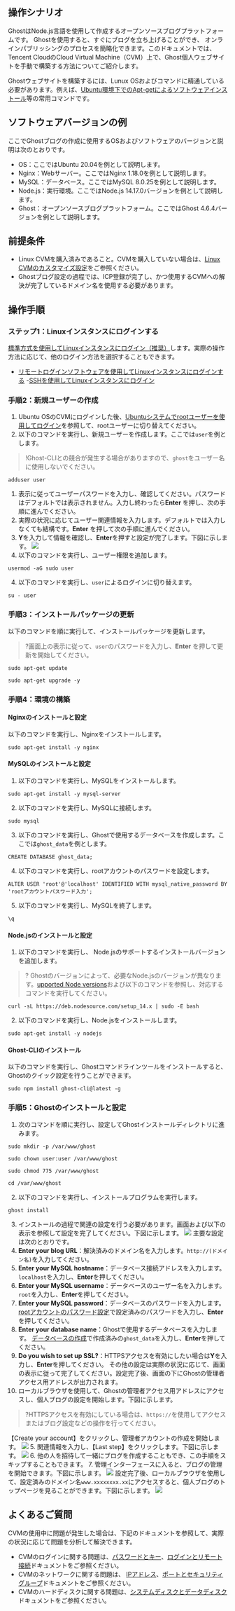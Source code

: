 ## 操作シナリオ
GhostはNode.js言語を使用して作成するオープンソースブログプラットフォームです。 Ghostを使用すると、すぐにブログを立ち上げることができ、 オンラインパブリッシングのプロセスを簡略化できます。このドキュメントでは、Tencent CloudのCloud Virtual Machine（CVM）上で、Ghost個人ウェブサイトを手動で構築する方法についてご紹介します。

Ghostウェブサイトを構築するには、Lunux OSおよびコマンドに精通している必要があります。例えば、[Ubuntu環境下でのApt-getによるソフトウェアインストール](https://intl.cloud.tencent.com/document/product/213/2123)等の常用コマンドです。

## ソフトウェアバージョンの例
ここでGhostブログの作成に使用するOSおよびソフトウェアのバージョンと説明は次のとおりです。
- OS：ここではUbuntu 20.04を例として説明します。
- Nginx：Webサーバー。ここではNginx 1.18.0を例として説明します。
- MySQL：データベース。ここではMySQL 8.0.25を例として説明します。
- Node.js：実行環境。ここではNode.js 14.17.0バージョンを例として説明します。
- Ghost：オープンソースブログプラットフォーム。ここではGhost 4.6.4バージョンを例として説明します。


## 前提条件
- Linux CVMを購入済みであること。CVMを購入していない場合は、[Linux CVMのカスタマイズ設定](https://intl.cloud.tencent.com/document/product/213/10517)をご参照ください。
- Ghostブログ設定の過程では、ICP登録が完了し、かつ使用するCVMへの解決が完了しているドメイン名を使用する必要があります。



## 操作手順

### ステップ1：Linuxインスタンスにログインする
[標準方式を使用してLinuxインスタンスにログイン（推奨）](https://intl.cloud.tencent.com/document/product/213/5436)します。実際の操作方法に応じて、他のログイン方法を選択することもできます。
- [リモートログインソフトウェアを使用してLinuxインスタンスにログインする](https://intl.cloud.tencent.com/document/product/213/32502)
-[SSHを使用してLinuxインスタンスにログイン](https://intl.cloud.tencent.com/document/product/213/32501)

### 手順2：新規ユーザーの作成
1. Ubuntu OSのCVMにログインした後、[Ubuntuシステムでrootユーザーを使用してログイン](https://intl.cloud.tencent.com/document/product/213/17278)を参照して、rootユーザーに切り替えてください。
2. 以下のコマンドを実行し、新規ユーザーを作成します。ここでは`user`を例とします。
>!Ghost-CLIとの競合が発生する場合がありますので、`ghost`をユーザー名に使用しないでください。 
>
```
adduser user
```
 1. 表示に従ってユーザーパスワードを入力し、確認してください。パスワードはデフォルトでは表示されません。入力し終わったら**Enter** を押し、次の手順に進んでください。
 2. 実際の状況に応じてユーザー関連情報を入力します。デフォルトでは入力しなくても結構です。**Enter** を押して次の手順に進んでください。
 3. **Y**を入力して情報を確認し、**Enter**を押すと設定が完了します。下図に示します。
 ![](https://main.qcloudimg.com/raw/66ca399607b89f2653668eb4b0cb71f5.png)
3. 以下のコマンドを実行し、ユーザー権限を追加します。
```
usermod -aG sudo user
```
4. 以下のコマンドを実行し、`user`によるログインに切り替えます。
```
su - user
```

### 手順3：インストールパッケージの更新
以下のコマンドを順に実行して、インストールパッケージを更新します。
>?画面上の表示に従って、`user`のパスワードを入力し、**Enter** を押して更新を開始してください。
>
```
sudo apt-get update
```
```
sudo apt-get upgrade -y
```

### 手順4：環境の構築
#### Nginxのインストールと設定
以下のコマンドを実行し、Nginxをインストールします。
```
sudo apt-get install -y nginx 
```

#### MySQLのインストールと設定
1. 以下のコマンドを実行し、MySQLをインストールします。
```
sudo apt-get install -y mysql-server 
```
2. 以下のコマンドを実行し、MySQLに接続します。
```
sudo mysql
```
3. <span id="database"></span>以下のコマンドを実行し、Ghostで使用するデータベースを作成します。ここでは`ghost_data`を例とします。
```
CREATE DATABASE ghost_data;
```
4. <span id="sercet"></span>以下のコマンドを実行し、rootアカウントのパスワードを設定します。
```
ALTER USER 'root'@'localhost' IDENTIFIED WITH mysql_native_password BY 'rootアカウントパスワード入力';
```
5. 以下のコマンドを実行し、MySQLを終了します。
```
\q
```

#### Node.jsのインストールと設定
1. 以下のコマンドを実行し、 Node.jsのサポートするインストールバージョンを追加します。
>? Ghostのバージョンによって、必要なNode.jsのバージョンが異なります。[upported Node versions](https://ghost.org/docs/faq/node-versions/)および以下のコマンドを参照し、対応するコマンドを実行してください。
>
```
curl -sL https://deb.nodesource.com/setup_14.x | sudo -E bash
```
2. 以下のコマンドを実行し、Node.jsをインストールします。
```
sudo apt-get install -y nodejs
```

#### Ghost-CLIのインストール
以下のコマンドを実行し、Ghostコマンドラインツールをインストールすると、Ghostのクイック設定を行うことができます。
```
sudo npm install ghost-cli@latest -g
```

### 手順5：Ghostのインストールと設定
1. 次のコマンドを順に実行し、設定してGhostインストールディレクトリに進みます。
```
sudo mkdir -p /var/www/ghost
```
```
sudo chown user:user /var/www/ghost
```
```
sudo chmod 775 /var/www/ghost
```
```
cd /var/www/ghost
```
2. 以下のコマンドを実行し、インストールプログラムを実行します。
```
ghost install
```
3. インストールの過程で関連の設定を行う必要があります。画面および以下の表示を参照して設定を完了してください。下図に示します。
![](https://main.qcloudimg.com/raw/4fa1bccb961fa6c05c01892e5fbfd367.png)
主要な設定は次のとおりです。
 1. **Enter your blog URL**：解決済みのドメイン名を入力します。`http://(ドメイン名)`を入力してください。
 2. **Enter your MySQL  hostname**：データベース接続アドレスを入力します。`localhost`を入力し、**Enter**を押してください。
 3. **Enter your MySQL username**：データベースのユーザー名を入力します。`root`を入力し、**Enter**を押してください。
 4. **Enter your MySQL password**：データベースのパスワードを入力します。 [rootアカウントのパスワード設定](#sercet)で設定済みのパスワードを入力し、**Enter**を押してください。
 5. **Enter your database name**：Ghostで使用するデータベースを入力します。 [データベースの作成](#database)で作成済みの`ghost_data`を入力し、**Enter**を押してください。
 6. **Do you wish to set up SSL?**：HTTPSアクセスを有効にしたい場合は**Y**を入力し、**Enter**を押してください。
 その他の設定は実際の状況に応じて、画面の表示に従って完了してください。設定完了後、画面の下にGhostの管理者アクセス用アドレスが出力されます。
4. ローカルブラウザを使用して、Ghostの管理者アクセス用アドレスにアクセスし、個人ブログの設定を開始します。下図に示します。
>?HTTPSアクセスを有効にしている場合は、`https://`を使用してアクセスまたはブログ設定などの操作を行ってください。
>
【Create your account】をクリックし、管理者アカウントの作成を開始します。
![](https://main.qcloudimg.com/raw/e2eeacd71eec4c27660eeb4797f83f2a.png)
5. 関連情報を入力し、【Last step】をクリックします。下図に示します。
![](https://main.qcloudimg.com/raw/a7a81f16b811bdceeb429116ee23081c.png)
6. 他の人を招待して一緒にブログを作成することもでき、この手順をスキップすることもできます。
7. 管理インターフェースに入ると、ブログの管理を開始できます。下図に示します。
![](https://main.qcloudimg.com/raw/fd9071dba9748ce8125f8597be0d248a.png)
設定完了後、ローカルブラウザを使用して、設定済みのドメイン名`www.xxxxxxxx.xx`にアクセスすると、個人ブログのトップページを見ることができます。下図に示します。
![](https://main.qcloudimg.com/raw/055decab4524eb9f2f5602fbd0502c7c.png)

## よくあるご質問
CVMの使用中に問題が発生した場合は、下記のドキュメントを参照して、実際の状況に応じて問題を分析して解決できます。
- CVMのログインに関する問題は、[パスワードとキー](https://intl.cloud.tencent.com/document/product/213/18120)、[ログインとリモート接続](https://intl.cloud.tencent.com/document/product/213/17278)ドキュメントをご参照ください。
- CVMのネットワークに関する問題は、 [IPアドレス](https://intl.cloud.tencent.com/document/product/213/17285)、[ポートとセキュリティグループ](https://intl.cloud.tencent.com/document/product/213/2502)ドキュメントをご参照ください。
- CVMのハードディスクに関する問題は、[システムディスクとデータディスク](https://intl.cloud.tencent.com/document/product/213/17351)ドキュメントをご参照ください。

 

 

 
